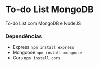 # To-do List MongoDB

To-do List com MongoDB e NodeJS

### Dependências
- Express `npm install express`
- Mongoose `npm install mongoose`
- Cors `npm install cors`
